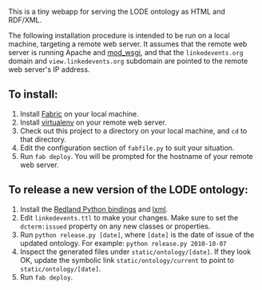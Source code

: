 This is a tiny webapp for serving the LODE ontology as HTML and RDF/XML. 

The following installation procedure is intended to be run on a local machine, 
targeting a remote web server. It assumes that the remote web server is running
Apache and [mod_wsgi][], and that the `linkedevents.org` domain and 
`view.linkedevents.org` subdomain are pointed to the remote web server's IP 
address.

To install:
-----------

1. Install [Fabric][] on your local machine.
2. Install [virtualenv][] on your remote web server.
3. Check out this project to a directory on your local machine, and `cd` to that directory.
4. Edit the configuration section of `fabfile.py` to suit your situation.
5. Run `fab deploy`. You will be prompted for the hostname of your remote web server.

[mod_wsgi]: http://code.google.com/p/modwsgi/
[Fabric]: http://fabfile.org/
[virtualenv]: http://pypi.python.org/pypi/virtualenv

To release a new version of the LODE ontology:
----------------------------------------------

1. Install the [Redland Python bindings][] and [lxml][].
2. Edit `linkedevents.ttl` to make your changes. Make sure to set the
   `dcterm:issued` property on any new classes or properties.
3. Run `python release.py [date]`, where `[date]` is the date of issue of the
   updated ontology. For example: `python release.py 2010-10-07`
4. Inspect the generated files under `static/ontology/[date]`. If they look OK, 
   update the symbolic link `static/ontology/current` to point to 
   `static/ontology/[date]`.
5. Run `fab deploy`.

[Redland Python bindings]: http://librdf.org/docs/python.html
[lxml]: http://codespeak.net/lxml/
